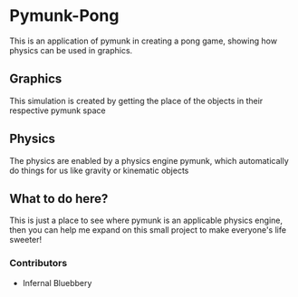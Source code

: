 # Pymunk-Pong
This is an application of pymunk in creating a pong game, showing how physics can be used in graphics.

## Graphics
This simulation is created by getting the place of the objects in their respective pymunk space

## Physics
The physics are enabled by a physics engine pymunk, which automatically do things for us like gravity or kinematic objects

## What to do here?
This is just a place to see where pymunk is an applicable physics engine, then you can help me expand on this small project to make everyone's life sweeter!

### Contributors
- Infernal Bluebbery
